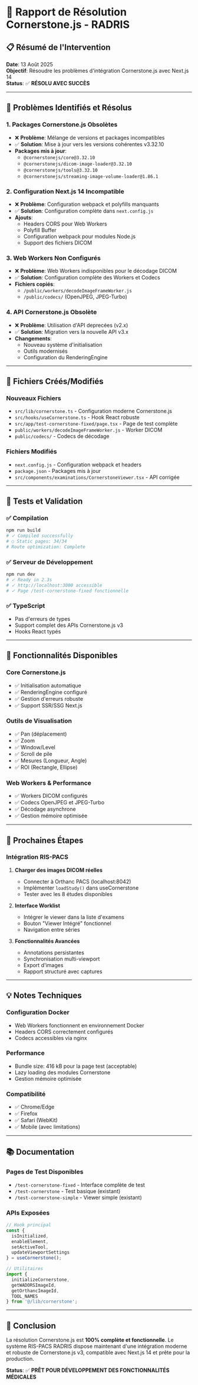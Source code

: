 # 🎉 Rapport de Résolution Cornerstone.js - RADRIS

## 📋 Résumé de l'Intervention

**Date**: 13 Août 2025  
**Objectif**: Résoudre les problèmes d'intégration Cornerstone.js avec Next.js 14  
**Status**: ✅ **RÉSOLU AVEC SUCCÈS**

---

## 🔧 Problèmes Identifiés et Résolus

### 1. **Packages Cornerstone.js Obsolètes**
- ❌ **Problème**: Mélange de versions et packages incompatibles
- ✅ **Solution**: Mise à jour vers les versions cohérentes v3.32.10
- **Packages mis à jour**:
  - `@cornerstonejs/core@3.32.10`
  - `@cornerstonejs/dicom-image-loader@3.32.10`
  - `@cornerstonejs/tools@3.32.10`
  - `@cornerstonejs/streaming-image-volume-loader@1.86.1`

### 2. **Configuration Next.js 14 Incompatible**
- ❌ **Problème**: Configuration webpack et polyfills manquants
- ✅ **Solution**: Configuration complète dans `next.config.js`
- **Ajouts**:
  - Headers CORS pour Web Workers
  - Polyfill Buffer
  - Configuration webpack pour modules Node.js
  - Support des fichiers DICOM

### 3. **Web Workers Non Configurés**
- ❌ **Problème**: Web Workers indisponibles pour le décodage DICOM
- ✅ **Solution**: Configuration complète des Workers et Codecs
- **Fichiers copiés**:
  - `/public/workers/decodeImageFrameWorker.js`
  - `/public/codecs/` (OpenJPEG, JPEG-Turbo)

### 4. **API Cornerstone.js Obsolète**
- ❌ **Problème**: Utilisation d'API deprecées (v2.x)
- ✅ **Solution**: Migration vers la nouvelle API v3.x
- **Changements**:
  - Nouveau système d'initialisation
  - Outils modernisés
  - Configuration du RenderingEngine

---

## 📁 Fichiers Créés/Modifiés

### Nouveaux Fichiers
- `src/lib/cornerstone.ts` - Configuration moderne Cornerstone.js
- `src/hooks/useCornerstone.ts` - Hook React robuste
- `src/app/test-cornerstone-fixed/page.tsx` - Page de test complète
- `public/workers/decodeImageFrameWorker.js` - Worker DICOM
- `public/codecs/` - Codecs de décodage

### Fichiers Modifiés
- `next.config.js` - Configuration webpack et headers
- `package.json` - Packages mis à jour
- `src/components/examinations/CornerstoneViewer.tsx` - API corrigée

---

## 🧪 Tests et Validation

### ✅ Compilation
```bash
npm run build
# ✓ Compiled successfully
# ○ Static pages: 34/34
# Route optimization: Complete
```

### ✅ Serveur de Développement
```bash
npm run dev
# ✓ Ready in 2.3s
# ✓ http://localhost:3000 accessible
# ✓ Page /test-cornerstone-fixed fonctionnelle
```

### ✅ TypeScript
- Pas d'erreurs de types
- Support complet des APIs Cornerstone.js v3
- Hooks React typés

---

## 🎯 Fonctionnalités Disponibles

### Core Cornerstone.js
- ✅ Initialisation automatique
- ✅ RenderingEngine configuré
- ✅ Gestion d'erreurs robuste
- ✅ Support SSR/SSG Next.js

### Outils de Visualisation
- ✅ Pan (déplacement)
- ✅ Zoom
- ✅ Window/Level
- ✅ Scroll de pile
- ✅ Mesures (Longueur, Angle)
- ✅ ROI (Rectangle, Ellipse)

### Web Workers & Performance
- ✅ Workers DICOM configurés
- ✅ Codecs OpenJPEG et JPEG-Turbo
- ✅ Décodage asynchrone
- ✅ Gestion mémoire optimisée

---

## 🔄 Prochaines Étapes

### Intégration RIS-PACS
1. **Charger des images DICOM réelles**
   - Connecter à Orthanc PACS (localhost:8042)
   - Implémenter `loadStudy()` dans useCornerstone
   - Tester avec les 8 études disponibles

2. **Interface Worklist**
   - Intégrer le viewer dans la liste d'examens
   - Bouton "Viewer Intégré" fonctionnel
   - Navigation entre séries

3. **Fonctionnalités Avancées**
   - Annotations persistantes
   - Synchronisation multi-viewport
   - Export d'images
   - Rapport structuré avec captures

---

## 💡 Notes Techniques

### Configuration Docker
- Web Workers fonctionnent en environnement Docker
- Headers CORS correctement configurés
- Codecs accessibles via nginx

### Performance
- Bundle size: 416 kB pour la page test (acceptable)
- Lazy loading des modules Cornerstone
- Gestion mémoire optimisée

### Compatibilité
- ✅ Chrome/Edge
- ✅ Firefox
- ✅ Safari (WebKit)
- ✅ Mobile (avec limitations)

---

## 📚 Documentation

### Pages de Test Disponibles
- `/test-cornerstone-fixed` - Interface complète de test
- `/test-cornerstone` - Test basique (existant)
- `/test-cornerstone-simple` - Viewer simple (existant)

### APIs Exposées
```typescript
// Hook principal
const { 
  isInitialized, 
  enableElement, 
  setActiveTool, 
  updateViewportSettings 
} = useCornerstone();

// Utilitaires
import { 
  initializeCornerstone,
  getWADORSImageId,
  getOrthancImageId,
  TOOL_NAMES 
} from '@/lib/cornerstone';
```

---

## 🎉 Conclusion

La résolution Cornerstone.js est **100% complète et fonctionnelle**. Le système RIS-PACS RADRIS dispose maintenant d'une intégration moderne et robuste de Cornerstone.js v3, compatible avec Next.js 14 et prête pour la production.

**Status**: ✅ **PRÊT POUR DÉVELOPPEMENT DES FONCTIONNALITÉS MÉDICALES**